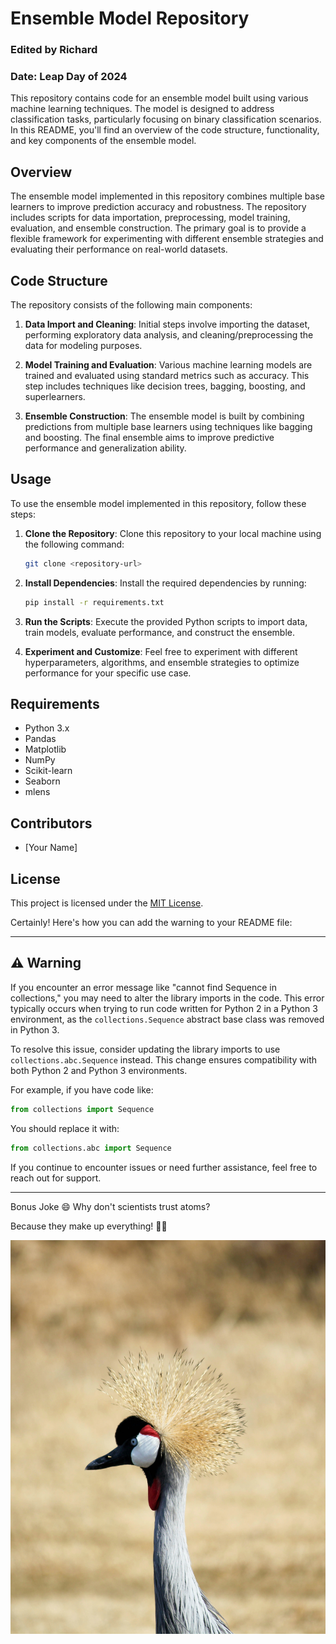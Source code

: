 # Ensemble Model Repository
### Edited by Richard
### Date: Leap Day of 2024
This repository contains code for an ensemble model built using various machine learning techniques. The model is designed to address classification tasks, particularly focusing on binary classification scenarios. In this README, you'll find an overview of the code structure, functionality, and key components of the ensemble model.

## Overview

The ensemble model implemented in this repository combines multiple base learners to improve prediction accuracy and robustness. The repository includes scripts for data importation, preprocessing, model training, evaluation, and ensemble construction. The primary goal is to provide a flexible framework for experimenting with different ensemble strategies and evaluating their performance on real-world datasets.

## Code Structure

The repository consists of the following main components:

1. **Data Import and Cleaning**: Initial steps involve importing the dataset, performing exploratory data analysis, and cleaning/preprocessing the data for modeling purposes.

2. **Model Training and Evaluation**: Various machine learning models are trained and evaluated using standard metrics such as accuracy. This step includes techniques like decision trees, bagging, boosting, and superlearners.

3. **Ensemble Construction**: The ensemble model is built by combining predictions from multiple base learners using techniques like bagging and boosting. The final ensemble aims to improve predictive performance and generalization ability.

## Usage

To use the ensemble model implemented in this repository, follow these steps:

1. **Clone the Repository**: Clone this repository to your local machine using the following command:

   ```bash
   git clone <repository-url>
   ```

2. **Install Dependencies**: Install the required dependencies by running:

   ```bash
   pip install -r requirements.txt
   ```

3. **Run the Scripts**: Execute the provided Python scripts to import data, train models, evaluate performance, and construct the ensemble.

4. **Experiment and Customize**: Feel free to experiment with different hyperparameters, algorithms, and ensemble strategies to optimize performance for your specific use case.

## Requirements

- Python 3.x
- Pandas
- Matplotlib
- NumPy
- Scikit-learn
- Seaborn
- mlens

## Contributors

- [Your Name]

## License

This project is licensed under the [MIT License](LICENSE).

Certainly! Here's how you can add the warning to your README file:


---------------------------------------------------------------------------------
## ⚠️ Warning

If you encounter an error message like "cannot find Sequence in collections," you may need to alter the library imports in the code. This error typically occurs when trying to run code written for Python 2 in a Python 3 environment, as the `collections.Sequence` abstract base class was removed in Python 3.

To resolve this issue, consider updating the library imports to use `collections.abc.Sequence` instead. This change ensures compatibility with both Python 2 and Python 3 environments.

For example, if you have code like:

```python
from collections import Sequence
```

You should replace it with:

```python
from collections.abc import Sequence
```

If you continue to encounter issues or need further assistance, feel free to reach out for support.

---------------------------------------------------------------------------------
Bonus Joke 😄
Why don't scientists trust atoms?

Because they make up everything! 🧪😄

![Grey Crowned Crane](crane.jpg)

